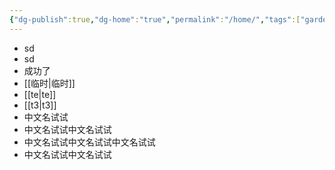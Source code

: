 ```yaml
---
{"dg-publish":true,"dg-home":"true","permalink":"/home/","tags":["gardenEntry"],"dgPassFrontmatter":true}
---
```


- sd
- sd
- 成功了
- [[临时\|临时]]
- [[te\|te]]
- [[t3\|t3]]
- 中文名试试
- 中文名试试中文名试试
- 中文名试试中文名试试中文名试试
- 中文名试试中文名试试